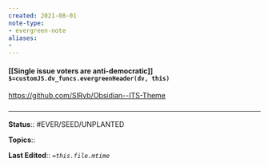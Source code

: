 ```yaml
---
created: 2021-08-01
note-type: 
- evergreen-note
aliases:
- 
---
```


#### [[Single issue voters are anti-democratic]] `$=customJS.dv_funcs.evergreenHeader(dv, this)`

https://github.com/SlRvb/Obsidian--ITS-Theme
### <hr class="footnote"/>

**Status**:: #EVER/SEED/UNPLANTED 

**Topics**::  
	
**Last Edited**:: *`=this.file.mtime`*
